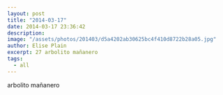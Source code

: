 ```yaml
---
layout: post
title: "2014-03-17"
date: 2014-03-17 23:36:42
description: 
image: "/assets/photos/201403/d5a4202ab30625bc4f410d8722b28a05.jpg"
author: Elise Plain
excerpt: 27 arbolito mañanero
tags: 
  - all
---
```


arbolito mañanero
<p></p>
